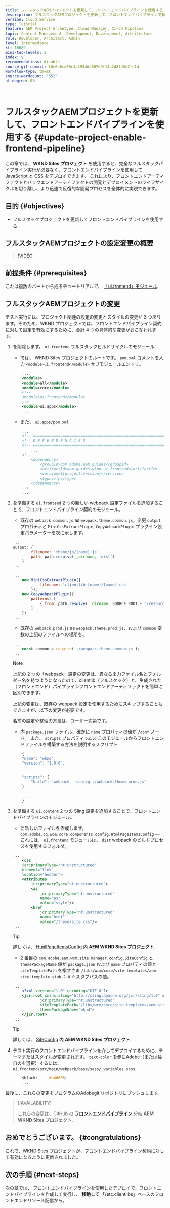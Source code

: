 ```yaml
---
title: フルスタックAEMプロジェクトを更新して、フロントエンドパイプラインを使用する
description: フルスタックAEMプロジェクトを更新して、フロントエンドパイプラインで有効にする方法を説明します。これにより、フロントエンドアーティファクトの構築とデプロイのみがおこなわれます。
version: Cloud Service
type: Tutorial
feature: AEM Project Archetype, Cloud Manager, CI-CD Pipeline
topic: Content Management, Development, Development, Architecture
role: Developer, Architect, Admin
level: Intermediate
kt: 10689
mini-toc-levels: 1
index: y
recommendations: disable
source-git-commit: f0c6e6cd09c1a2944de667d9f14a2d87d3e2fe1d
workflow-type: tm+mt
source-wordcount: '552'
ht-degree: 0%

---
```



# フルスタックAEMプロジェクトを更新して、フロントエンドパイプラインを使用する {#update-project-enable-frontend-pipeline}

この章では、 __WKND Sites プロジェクト__ を使用すると、完全なフルスタックパイプライン実行が必要なく、フロントエンドパイプラインを使用して JavaScript と CSS をデプロイできます。 これにより、フロントエンドアーティファクトとバックエンドアーティファクトの開発とデプロイメントのライフサイクルを切り離し、より迅速で反復的な開発プロセスを全体的に実現できます。

## 目的 {#objectives}

* フルスタックプロジェクトを更新してフロントエンドパイプラインを使用する

## フルスタックAEMプロジェクトの設定変更の概要

>[!VIDEO](https://video.tv.adobe.com/v/3409419/)

## 前提条件 {#prerequisites}

これは複数のパートから成るチュートリアルで、 [「ui.frontend」モジュール](./review-uifrontend-module.md).


## フルスタックAEMプロジェクトの変更

テスト実行には、プロジェクト関連の設定の変更とスタイルの変更が 3 つあります。そのため、WKND プロジェクトでは、フロントエンドパイプライン契約に対して設定を有効にするために、合計 4 つの具体的な変更がおこなわれます。

1. を削除します。 `ui.frontend` フルスタックビルドサイクルのモジュール

   * では、 WKND Sites プロジェクトのルートです。 `pom.xml` コメントを入力 `<module>ui.frontend</module>` サブモジュールエントリ。

   ```xml
       ...
       <modules>
       <module>all</module>
       <module>core</module>
       <!--
       <module>ui.frontend</module>
       -->                
       <module>ui.apps</module>
       ...
   ```

   * また、 `ui.apps/pom.xml`

   ```xml
       ...
       <!-- ====================================================================== -->
       <!-- D E P E N D E N C I E S                                                -->
       <!-- ====================================================================== -->
           ...
       <!--
           <dependency>
               <groupId>com.adobe.aem.guides</groupId>
               <artifactId>aem-guides-wknd.ui.frontend</artifactId>
               <version>${project.version}</version>
               <type>zip</type>
           </dependency>
       -->    
       ...
   ```

1. を準備する `ui.frontend` 2 つの新しい webpack 設定ファイルを追加することで、フロントエンドパイプライン契約のモジュール。

   * 既存の `webpack.common.js` as `webpack.theme.common.js`，変更 `output` プロパティと `MiniCssExtractPlugin`, `CopyWebpackPlugin` プラグイン設定パラメーターを次に示します。

   ```javascript
   ...
   output: {
           filename: 'theme/js/[name].js', 
           path: path.resolve(__dirname, 'dist')
       }
   ...
   
   ...
       new MiniCssExtractPlugin({
               filename: 'clientlib-[name]/[name].css'
           }),
       new CopyWebpackPlugin({
           patterns: [
               { from: path.resolve(__dirname, SOURCE_ROOT + '/resources'), to: './clientlib-site' }
           ]
       })
   ...
   ```

   * 既存の `webpack.prod.js` as `webpack.theme.prod.js`、および `common` 変数の上記のファイルへの場所を、

   ```javascript
   ...
       const common = require('./webpack.theme.common.js');
   ...
   ```

   >[!NOTE]
   >
   >上記の 2 つの「webpack」設定の変更は、異なる出力ファイル名とフォルダー名を持つようになったので、clientlib（フルスタック）と、生成された（フロントエンド）パイプラインフロントエンドアーティファクトを簡単に区別できます。
   >
   >上記の変更は、既存の webpack 設定を使用するためにスキップすることもできますが、以下の変更が必要です。
   >
   >名前の設定や整理の方法は、ユーザー次第です。


   * 内 `package.json` ファイル、確かに  `name` プロパティの値が `/conf` ノード。 また、 `scripts` プロパティ `build` このモジュールからフロントエンドファイルを構築する方法を説明するスクリプト

   ```javascript
       {
       "name": "wknd",
       "version": "1.0.0",
       ...
   
       "scripts": {
           "build": "webpack --config ./webpack.theme.prod.js"
       }
   
       ...
       }
   ```

1. を準備する `ui.content` 2 つの Sling 設定を追加することで、フロントエンドパイプラインのモジュール。

   * に新しいファイルを作成します。 `com.adobe.cq.wcm.core.components.config.HtmlPageItemsConfig`  — これには、 `ui.frontend` モジュールは、 `dist` webpack のビルドプロセスを使用するフォルダ。

   ```xml
   ...
       <css
       jcr:primaryType="nt:unstructured"
       element="link"
       location="header">
       <attributes
           jcr:primaryType="nt:unstructured">
           <as
               jcr:primaryType="nt:unstructured"
               name="as"
               value="style"/>
           <href
               jcr:primaryType="nt:unstructured"
               name="href"
               value="/theme/site.css"/>
   ...
   ```

   >[!TIP]
   >
   >    詳しくは、 [HtmlPageItemsConfig](https://github.com/adobe/aem-guides-wknd/blob/feature/frontend-pipeline/ui.content/src/main/content/jcr_root/conf/wknd/_sling_configs/com.adobe.cq.wcm.core.components.config.HtmlPageItemsConfig/.content.xml) 内 __AEM WKND Sites プロジェクト__.


   * 2 番目の `com.adobe.aem.wcm.site.manager.config.SiteConfig` と `themePackageName` 値が `package.json` および `name` プロパティの値と `siteTemplatePath` を指すさま `/libs/wcm/core/site-templates/aem-site-template-stub-2.0.0` スタブパスの値。

   ```xml
   ...
       <?xml version="1.0" encoding="UTF-8"?>
       <jcr:root xmlns:sling="http://sling.apache.org/jcr/sling/1.0" xmlns:jcr="http://www.jcp.org/jcr/1.0" xmlns:nt="http://www.jcp.org/jcr/nt/1.0"
               jcr:primaryType="nt:unstructured"
               siteTemplatePath="/libs/wcm/core/site-templates/aem-site-template-stub-2.0.0"
               themePackageName="wknd">
       </jcr:root>
   ...
   ```

   >[!TIP]
   >
   >    詳しくは、 [SiteConfig](https://github.com/adobe/aem-guides-wknd/blob/feature/frontend-pipeline/ui.content/src/main/content/jcr_root/conf/wknd/_sling_configs/com.adobe.aem.wcm.site.manager.config.SiteConfig/.content.xml) 内 __AEM WKND Sites プロジェクト__.

1. テスト実行のフロントエンドパイプラインを介してデプロイするために、テーマまたはスタイルが変更されます。 `text-color` を赤にAdobe（または独自のを選択）するには、 `ui.frontend/src/main/webpack/base/sass/_variables.scss`.

   ```css
       $black:     #a40606;
       ...
   ```

最後に、これらの変更をプログラムのAdobegit リポジトリにプッシュします。


>[!AVAILABILITY]
>
> これらの変更は、GitHub の [__フロントエンドパイプライン__](https://github.com/adobe/aem-guides-wknd/tree/feature/frontend-pipeline) 分岐 __AEM WKND Sites プロジェクト__.


## おめでとうございます。 {#congratulations}

これで、WKND Sites プロジェクトが、フロントエンドパイプライン契約に対して有効になるように更新されました。

## 次の手順 {#next-steps}

次の章では、 [フロントエンドパイプラインを使用したデプロイ](create-frontend-pipeline.md)で、フロントエンドパイプラインを作成して実行し、 __移動して__ 「/etc.clientlibs」ベースのフロントエンドリソース配信から。
